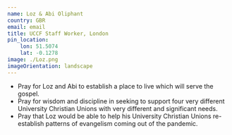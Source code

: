 ```yaml
---
name: Loz & Abi Oliphant
country: GBR
email: email
title: UCCF Staff Worker, London
pin_location:
    lon: 51.5074
    lat: -0.1278
image: ./Loz.png
imageOrientation: landscape
---
```

* Pray for Loz and Abi to establish a place to live which will serve the gospel.
* Pray for wisdom and discipline in seeking to support four very different University Christian Unions with very different and significant needs.
* Pray that Loz would be able to help his University Christian Unions re-establish patterns of evangelism coming out of the pandemic.

